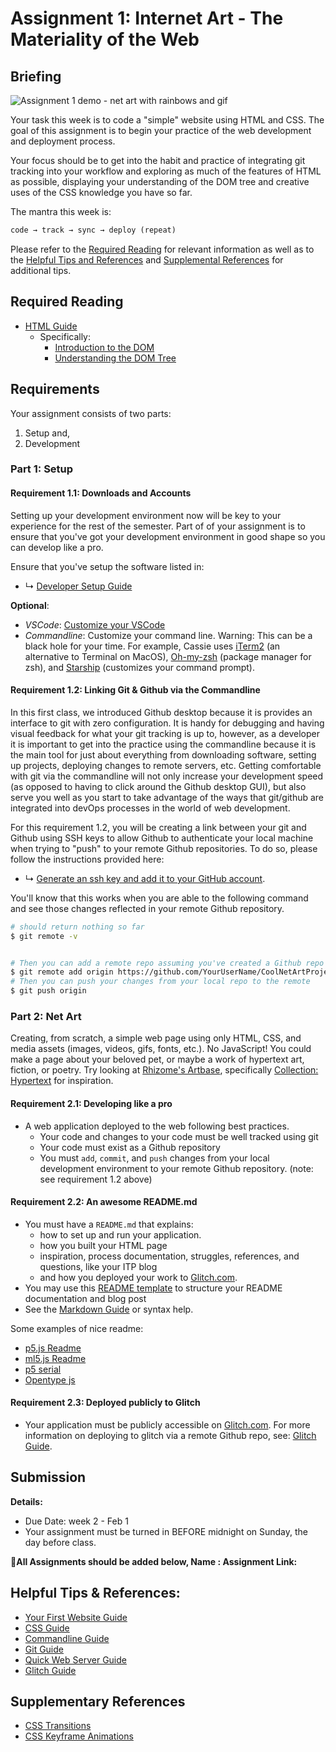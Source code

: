 # Assignment 1: Internet Art - The Materiality of the Web

## Briefing

![Assignment 1 demo - net art with rainbows and gif](/assets/assignment-01__demo.gif)

Your task this week is to code a "simple" website using HTML and CSS. The goal of this assignment is to begin your practice of the web development and deployment process. 

Your focus should be to get into the habit and practice of integrating git tracking into your workflow and exploring as much of the features of HTML as possible, displaying your understanding of the DOM tree and creative uses of the CSS knowledge you have so far. 

The mantra this week is: 

```txt
code → track → sync → deploy (repeat)
```

Please refer to the [Required Reading](#required-reading) for relevant information as well as to the [Helpful Tips and References](#helpful-tips--references)  and [Supplemental References](#supplementary-references) for additional tips.

## Required Reading
* [HTML Guide](../guides/html-guide.md)
  * Specifically:
    * [Introduction to the DOM](https://www.taniarascia.com/introduction-to-the-dom/)
    * [Understanding the DOM Tree](https://www.taniarascia.com/understanding-the-dom-tree-and-nodes/)


## Requirements

Your assignment consists of two parts:
1. Setup and,
2. Development

### Part 1: Setup

#### Requirement 1.1: Downloads and Accounts

Setting up your development environment now will be key to your experience for the rest of the semester. Part of of your assignment is to ensure that you've got your development environment in good shape so you can develop like a pro. 

Ensure that you've setup the software listed in:
* ↳ [Developer Setup Guide](../guides/developer-setup-guide.md)

**Optional**:
* *VSCode*: [Customize your VSCode](https://code.visualstudio.com/docs/introvideos/configure)
* *Commandline*: Customize your command line. Warning: This can be a black hole for your time. For example, Cassie uses [iTerm2](https://www.iterm2.com/) (an alternative to Terminal on MacOS), [Oh-my-zsh](https://ohmyz.sh/) (package manager for zsh), and [Starship](https://starship.rs/) (customizes your command prompt).

#### Requirement 1.2: Linking Git & Github via the Commandline

In this first class, we introduced Github desktop because it is provides an interface to git with zero configuration. It is handy for debugging and having visual feedback for what your git tracking is up to, however, as a developer it is important to get into the practice using the commandline because it is the main tool for just about everything from downloading software, setting up projects, deploying changes to remote servers, etc. Getting comfortable with git via the commandline will not only increase your development speed (as opposed to having to click around the Github desktop GUI), but also serve you well as you start to take advantage of the ways that git/github are integrated into devOps processes in the world of web development.

For this requirement 1.2, you will be creating a link between your git and Github using SSH keys to allow Github to authenticate your local machine when trying to "push" to your remote Github repositories. To do so, please follow the instructions provided here:

* ↳ [Generate an ssh key and add it to your GitHub account](https://help.github.com/en/github/authenticating-to-github/generating-a-new-ssh-key-and-adding-it-to-the-ssh-agent).
   

You'll know that this works when you are able to the following command and see those changes reflected in your remote Github repository.

```sh
# should return nothing so far
$ git remote -v


# Then you can add a remote repo assuming you've created a Github repo
$ git remote add origin https://github.com/YourUserName/CoolNetArtProject
# Then you can push your changes from your local repo to the remote
$ git push origin
```


### Part 2: Net Art

Creating, from scratch, a simple web page using only HTML, CSS, and media assets (images, videos, gifs, fonts, etc.). No JavaScript! You could make a page about your beloved pet, or maybe a work of hypertext art, fiction, or poetry. Try looking at [Rhizome's Artbase](https://rhizome.org/art/artbase/), specifically [Collection: Hypertext](https://rhizome.org/art/artbase/collections/collection-hypertext/) for inspiration.

#### Requirement 2.1: Developing like a pro
* A web application deployed to the web following best practices.
  * Your code and changes to your code must be well tracked using git
  * Your code must exist as a Github repository
  * You must `add`, `commit`, and `push` changes from your local development environment to your remote Github repository. (note: see requirement 1.2 above)


#### Requirement 2.2: An awesome README.md
* You must have a `README.md` that explains:
  * how to set up and run your application.
  * how you built your HTML page
  * inspiration, process documentation, struggles, references, and questions, like your ITP blog
  * and how you deployed your work to [Glitch.com](https://glitch.com).
* You may use this [README template](../templates/readme-template.md) to structure your README documentation and blog post
* See the [Markdown Guide](../guides/markdown-guide.md) or syntax help.

Some examples of nice readme:
* [p5.js Readme](https://github.com/processing/p5.js)
* [ml5.js Readme](https://github.com/ml5js/ml5-library)
* [p5 serial](https://github.com/p5-serial/p5.serialport)
* [Opentype js](https://github.com/opentypejs/opentype.js/blob/master/README.md)

#### Requirement 2.3: Deployed publicly to Glitch
* Your application must be publicly accessible on [Glitch.com](https://glitch.com). For more information on deploying to glitch via a remote Github repo, see: [Glitch Guide](../guides/glitch.md).

## Submission

**Details:**
* Due Date: week 2 - Feb 1
* Your assignment must be turned in BEFORE midnight on Sunday, the day before class.

**📨All Assignments should be added below, Name : Assignment Link:**



## Helpful Tips & References:

* [Your First Website Guide](../guides/your-first-website-guide.md)
* [CSS Guide](../guides/css-guide.md)
* [Commandline Guide](../guides/commandline.md)
* [Git Guide](../guides/git.md)
* [Quick Web Server Guide](../guides/quick-web-servers.md)
* [Glitch Guide](../guides/glitch.md)

## Supplementary References

* [CSS Transitions](https://developer.mozilla.org/en-US/docs/Web/CSS/CSS_Transitions/Using_CSS_transitions)
* [CSS Keyframe Animations](https://www.w3schools.com/css/css3_animations.asp)

